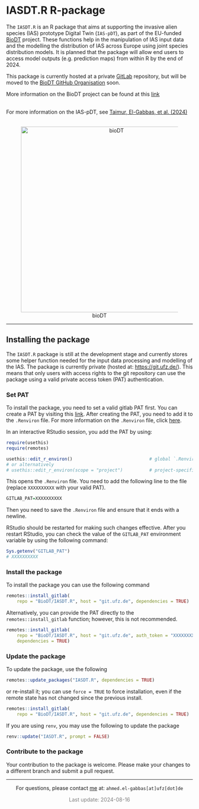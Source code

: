 
# IASDT.R R-package

The `IASDT.R` is an R package that aims at supporting the invasive alien
species (IAS) prototype Digital Twin (`IAS-pDT`), as part of the
EU-funded [BioDT](https://biodt.eu/) project. These functions help in
the manipulation of IAS input data and the modelling the distribution of
IAS across Europe using joint species distribution models. It is planned
that the package will allow end users to access model outputs
(e.g. prediction maps) from within R by the end of 2024.

This package is currently hosted at a private
[GitLab](https://git.ufz.de/biodt/IASDT.R) repository, but will be moved
to the [BioDT GitHub Organisation](https://github.com/BioDT) soon.

More information on the BioDT project can be found at this
[link](https://biodt.eu/) <br/><br/>

For more information on the IAS-pDT, see [Taimur, El-Gabbas, et
al. (2024)](https://doi.org/10.3897/rio.10.e124579) <br/><br/>

<center>

<figure>
<img
src="https://git.ufz.de/uploads/-/system/group/avatar/4444/biodt.png"
width="500" alt="bioDT" />
<figcaption aria-hidden="true">bioDT</figcaption>
</figure>

</center>
<hr>

## Installing the package

The `IASDT.R` package is still at the development stage and currently
stores some helper function needed for the input data processing and
modelling of the IAS. The package is currently private (hosted at:
<https://git.ufz.de/>). This means that only users with access rights to
the git repository can use the package using a valid private access
token (PAT) authentication.

### Set PAT

To install the package, you need to set a valid gitlab PAT first. You
can create a PAT by visiting this
[link](https://git.ufz.de/biodt/IASDT.R/-/settings/access_tokens). After
creating the PAT, you need to add it to the `.Renviron` file. For more
information on the `.Renviron` file, click
[here](https://support.posit.co/hc/en-us/articles/360047157094-Managing-R-with-Rprofile-Renviron-Rprofile-site-Renviron-site-rsession-conf-and-repos-conf).

In an interactive RStudio session, you add the PAT by using:

``` r
require(usethis)
require(remotes)
```

``` r
usethis::edit_r_environ()                             # global `.Renviron` file
# or alternatively
# usethis::edit_r_environ(scope = "project")          # project-specific settings
```

This opens the `.Renviron` file. You need to add the following line to
the file (replace `XXXXXXXXXX` with your valid PAT).

``` r
GITLAB_PAT=XXXXXXXXXX
```

Then you need to save the `.Renviron` file and ensure that it ends with
a newline.

RStudio should be restarted for making such changes effective. After you
restart RStudio, you can check the value of the `GITLAB_PAT` environment
variable by using the following command:

``` r
Sys.getenv("GITLAB_PAT")
# XXXXXXXXXX
```

### Install the package

To install the package you can use the following command

``` r
remotes::install_gitlab(
    repo = "BioDT/IASDT.R", host = "git.ufz.de", dependencies = TRUE)
```

Alternatively, you can provide the PAT directly to the
`remotes::install_gitlab` function; however, this is not recommended.

``` r
remotes::install_gitlab(
    repo = "BioDT/IASDT.R", host = "git.ufz.de", auth_token = "XXXXXXXXXX", 
    dependencies = TRUE)
```

### Update the package

To update the package, use the following

``` r
remotes::update_packages("IASDT.R", dependencies = TRUE)
```

or re-install it; you can use `force = TRUE` to force installation, even
if the remote state has not changed since the previous install.

``` r
remotes::install_gitlab(
    repo = "BioDT/IASDT.R", host = "git.ufz.de", dependencies = TRUE)
```

If you are using `renv`, you may use the following to update the package

``` r
renv::update("IASDT.R", prompt = FALSE)
```

### Contribute to the package

Your contribution to the package is welcome. Please make your changes to
a different branch and submit a pull request.

<hr>
<center>

For questions, please contact [me](https://elgabbas.netlify.app/) at:
`ahmed.el-gabbas[at]ufz[dot]de`

<span style="     color: grey !important;">Last update:
2024-08-16</span>

</center>
